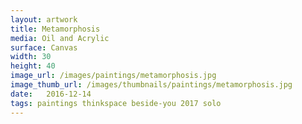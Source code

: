 ```yaml
---
layout: artwork
title: Metamorphosis
media: Oil and Acrylic
surface: Canvas
width: 30
height: 40
image_url: /images/paintings/metamorphosis.jpg
image_thumb_url: /images/thumbnails/paintings/metamorphosis.jpg
date:   2016-12-14
tags: paintings thinkspace beside-you 2017 solo
---
```

